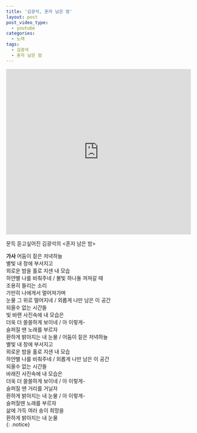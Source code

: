 ```yaml
---
title: '김광석, 혼자 남은 밤'
layout: post
post_video_type:
  - youtube
categories:
  - 노래
tags:
  - 김광석
  - 혼자 남은 밤
---
```


<iframe width="100%" height="450" scrolling="no" frameborder="no" src="https://w.soundcloud.com/player?url=https%3A%2F%2Fsoundcloud.com%2Fkim-kwangsuk%2Fwy9kue7wku0k&amp;visual=true"></iframe>

문득 듣고싶어진 김광석의 <혼자 남은 밤>


**가사** 
어둠이 짙은 저녁하늘  
별빛 내 창에 부서지고  
외로운 밤을 홀로 지샌 내 모습  
하얀별 나를 비춰주네
/
불빛 하나둘 꺼져갈 때  
조용히 들리는 소리  
가만히 나에게서 멀어져가며  
눈물 그 위로 떨어지네
/
외롭게 나만 남은 이 공간  
되올수 없는 시간들  
빛 바랜 사진속에 내 모습은  
더욱 더 쓸쓸하게 보이네
/
아 이렇게-  
슬퍼질 땐 노래를 부르자  
환하게 밝아지는 내 눈물
/
어둠이 짙은 저녁하늘  
별빛 내 창에 부서지고  
외로운 밤을 홀로 지샌 내 모습  
하얀별 나를 비춰주네
/
외롭게 나만 남은 이 공간  
되올수 없는 시간들  
바래진 사진속에 내 모습은  
더욱 더 쓸쓸하게 보이네
/
아 이렇게-  
슬퍼질 땐 거리를 거닐자  
환하게 밝아지는 내 눈물
/
아 이렇게-  
슬퍼질땐 노래를 부르자  
삶에 가득 여러 송이 희망을  
환하게 밝아지는 내 눈물  
{: .notice}
